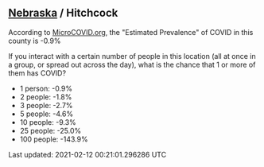 
## [Nebraska](/united-states/nebraska) / Hitchcock

According to [MicroCOVID.org](http://microcovid.org),
the "Estimated Prevalence" of COVID in this county is -0.9%

If you interact with a certain number of people in this location
(all at once in a group, or spread out across the day), what is the chance that
1 or more of them has COVID?

- 1 person: -0.9%
- 2 people: -1.8%
- 3 people: -2.7%
- 5 people: -4.6%
- 10 people: -9.3%
- 25 people: -25.0%
- 100 people: -143.9%

Last updated: 2021-02-12 00:21:01.296286 UTC
